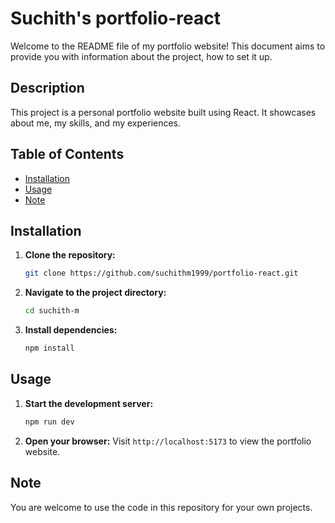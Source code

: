 # Suchith's portfolio-react

Welcome to the README file of my portfolio website! This document aims to provide you with information about the project, how to set it up.

## Description

This project is a personal portfolio website built using React. It showcases about me, my skills, and my experiences.

## Table of Contents

- [Installation](#installation)
- [Usage](#usage)
- [Note](#note)

## Installation

1. **Clone the repository:**

   ```bash
   git clone https://github.com/suchithm1999/portfolio-react.git
   ```

2. **Navigate to the project directory:**

   ```bash
   cd suchith-m
   ```

3. **Install dependencies:**
   ```bash
   npm install
   ```

## Usage

1. **Start the development server:**

   ```bash
   npm run dev
   ```

2. **Open your browser:**
   Visit `http://localhost:5173` to view the portfolio website.

## Note

You are welcome to use the code in this repository for your own projects.
